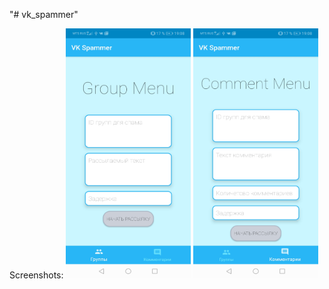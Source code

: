 "# vk_spammer" 

Screenshots:
<img src="Screenshot_20200205_190834_com.example.spammer.jpg" width="200" height="400">
<img src="Screenshot_20200205_190838_com.example.spammer.jpg" width="200" height="400">
